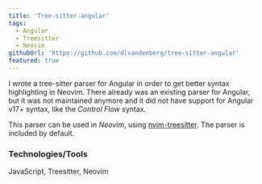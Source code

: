 ```yaml
---
title: 'Tree-sitter-angular'
tags:
  - Angular
  - Treesitter
  - Neovim
githubUrl: 'https://github.com/dlvandenberg/tree-sitter-angular'
featured: true
---
```


I wrote a tree-sitter parser for Angular in order to get better syntax highlighting in Neovim. There already was an existing parser for Angular, but it was not maintained anymore and it did not have support for Angular v17+ syntax, like the _Control Flow_ syntax.

This parser can be used in _Neovim_, using [nvim-treesitter](https://github.com/nvim-treesitter/nvim-treesitter). The parser is included by default.

### Technologies/Tools

JavaScript, Treesitter, Neovim
